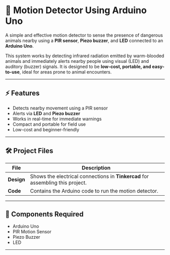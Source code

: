 # 🐾 Motion Detector Using Arduino Uno

A simple and effective motion detector to sense the presence of dangerous animals nearby using a **PIR sensor**, **Piezo buzzer**, and **LED** connected to an **Arduino Uno**.  

This system works by detecting infrared radiation emitted by warm-blooded animals and immediately alerts nearby people using visual (LED) and auditory (buzzer) signals. It is designed to be **low-cost, portable, and easy-to-use**, ideal for areas prone to animal encounters.  

---

## ⚡ Features

- Detects nearby movement using a PIR sensor  
- Alerts via **LED** and **Piezo buzzer**  
- Works in real-time for immediate warnings  
- Compact and portable for field use  
- Low-cost and beginner-friendly  

---

## 🛠️ Project Files

| File | Description |
|------|-------------|
| **Design** | Shows the electrical connections in **Tinkercad** for assembling this project. |
| **Code** | Contains the Arduino code to run the motion detector. |

---

## 🔧 Components Required

- Arduino Uno  
- PIR Motion Sensor  
- Piezo Buzzer  
- LED  

---

